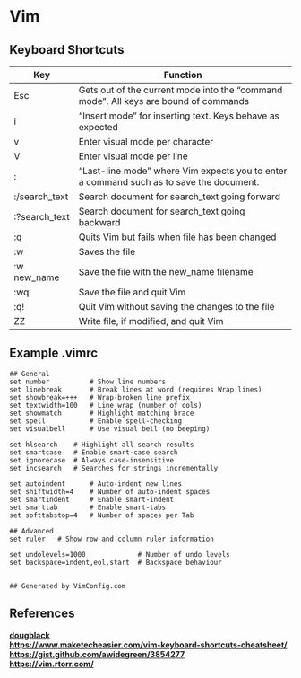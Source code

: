# Vim

## Keyboard Shortcuts

| Key           | Function                                                                                  |
| ------------- | ----------------------------------------------------------------------------------------- |
| Esc           | Gets out of the current mode into the “command mode”. All keys are bound of commands    |
| i             | “Insert mode” for inserting text. Keys behave as expected                               |
| v             | Enter visual mode per character                                                           |
| V             | Enter visual mode per line                                                                |
| :             | “Last-line mode” where Vim expects you to enter a command such as to save the document. |
| :/search_text | Search document for search_text going forward                                             |
| :?search_text | Search document for search_text going backward                                            |
| :q            | Quits Vim but fails when file has been changed                                            |
| :w            | Saves the file                                                                            |
| :w new_name   | Save the file with the new_name filename                                                  |
| :wq           | Save the file and quit Vim                                                                |
| :q!           | Quit Vim without saving the changes to the file                                           |
| ZZ            | Write file, if modified, and quit Vim                                                     |

## Example .vimrc

```text
## General
set number          # Show line numbers
set linebreak       # Break lines at word (requires Wrap lines)
set showbreak=+++   # Wrap-broken line prefix
set textwidth=100   # Line wrap (number of cols)
set showmatch       # Highlight matching brace
set spell           # Enable spell-checking
set visualbell      # Use visual bell (no beeping)

set hlsearch    # Highlight all search results
set smartcase   # Enable smart-case search
set ignorecase  # Always case-insensitive
set incsearch   # Searches for strings incrementally

set autoindent      # Auto-indent new lines
set shiftwidth=4    # Number of auto-indent spaces
set smartindent     # Enable smart-indent
set smarttab        # Enable smart-tabs
set softtabstop=4   # Number of spaces per Tab

## Advanced
set ruler   # Show row and column ruler information

set undolevels=1000             # Number of undo levels
set backspace=indent,eol,start  # Backspace behaviour


## Generated by VimConfig.com
```

## References

**[dougblack](https://dougblack.io/words/a-good-vimrc.html)**  
**<https://www.maketecheasier.com/vim-keyboard-shortcuts-cheatsheet/>**  
**<https://gist.github.com/awidegreen/3854277>**  
**<https://vim.rtorr.com/>**  
